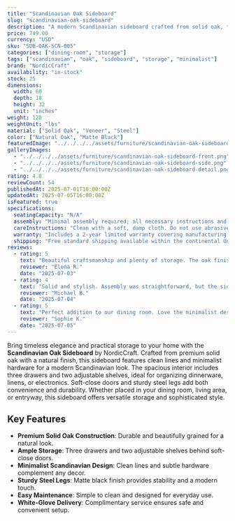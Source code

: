 ```yaml
---
title: "Scandinavian Oak Sideboard"
slug: "scandinavian-oak-sideboard"
description: "A modern Scandinavian sideboard crafted from solid oak, featuring ample storage, minimalist design, and sturdy steel legs—perfect for stylish, functional living spaces."
price: 749.00
currency: "USD"
sku: "SDB-OAK-SCN-005"
categories: ["dining-room", "storage"]
tags: ["scandinavian", "oak", "sideboard", "storage", "minimalist"]
brand: "NordicCraft"
availability: "in-stock"
stock: 25
dimensions:
  width: 60
  depth: 18
  height: 32
  unit: "inches"
weight: 120
weightUnit: "lbs"
material: ["Solid Oak", "Veneer", "Steel"]
color: ["Natural Oak", "Matte Black"]
featuredImage: "../../../../assets/furniture/scandinavian-oak-sideboard.png"
galleryImages:
  - "../../../../assets/furniture/scandinavian-oak-sideboard-front.png"
  - "../../../../assets/furniture/scandinavian-oak-sideboard-side.png"
  - "../../../../assets/furniture/scandinavian-oak-sideboard-detail.png"
rating: 4.8
reviewCount: 54
publishedAt: 2025-07-01T10:00:00Z
updatedAt: 2025-07-05T16:00:00Z
isFeatured: true
specifications:
  seatingCapacity: "N/A"
  assembly: "Minimal assembly required; all necessary instructions and tools are provided."
  careInstructions: "Clean with a soft, damp cloth. Do not use abrasive cleaners or harsh chemicals."
  warranty: "Includes a 2-year limited warranty covering manufacturing defects."
  shipping: "Free standard shipping available within the continental United States."
reviews:
  - rating: 5
    text: "Beautiful craftsmanship and plenty of storage. The oak finish is stunning in person."
    reviewer: "Elena R."
    date: "2025-07-03"
  - rating: 4
    text: "Solid and stylish. Assembly was straightforward, but the sideboard is quite heavy."
    reviewer: "Michael B."
    date: "2025-07-04"
  - rating: 5
    text: "Perfect addition to our dining room. Love the minimalist design and quality materials."
    reviewer: "Sophie K."
    date: "2025-07-05"
---
```


Bring timeless elegance and practical storage to your home with the **Scandinavian Oak Sideboard** by NordicCraft. Crafted from premium solid oak with a natural finish, this sideboard features clean lines and minimalist hardware for a modern Scandinavian look. The spacious interior includes three drawers and two adjustable shelves, ideal for organizing dinnerware, linens, or electronics. Soft-close doors and sturdy steel legs add both convenience and durability. Whether placed in your dining room, living area, or entryway, this sideboard offers versatile storage and sophisticated style.

## Key Features

- **Premium Solid Oak Construction**: Durable and beautifully grained for a natural look.
- **Ample Storage**: Three drawers and two adjustable shelves behind soft-close doors.
- **Minimalist Scandinavian Design**: Clean lines and subtle hardware complement any decor.
- **Sturdy Steel Legs**: Matte black finish provides stability and a modern touch.
- **Easy Maintenance**: Simple to clean and designed for everyday use.
- **White-Glove Delivery**: Complimentary service ensures safe and convenient setup.
